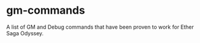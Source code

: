 # gm-commands
A list of GM and Debug commands that have been proven to work for Ether Saga Odyssey.
